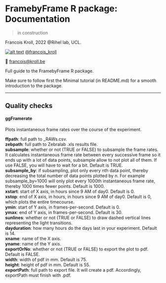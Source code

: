 # FramebyFrame R package: Documentation
> in construction

Francois Kroll, 2022 @Rihel lab, UCL.

[![alt text][1.2]][1] [@francois_kroll](https://twitter.com/francois_kroll)

:email: francois@kroll.be

<!-- icons with padding -->
[1.1]: http://i.imgur.com/tXSoThF.png (twitter icon with padding)

<!-- icons without padding -->
[1.2]: http://i.imgur.com/wWzX9uB.png (twitter icon without padding)

<!-- links to your social media accounts -->
[1]: https://twitter.com/francois_kroll

Full guide to the FramebyFrame R package.

Make sure to follow first the Minimal tutorial (in README.md) for a smooth introduction to the package.  


___

## Quality checks

#### ggFramerate

Plots instantaneous frame rates over the course of the experiment.

**ffpath**: full path to _RAWs.csv.  
**zebpath**: full path to Zebralab .xls results file.  
**subsample**: whether or not (TRUE or FALSE) to subsample the frame rates. It calculates instantaneous frame rate between every successive frame so it ends up with a lot of data points, subsample allow to not plot all of them. If use FALSE, you will have to wait for a bit. Default is TRUE.  
**subsample_by**: if subsampling, plot only every nth data point, thereby decreasing the total number of data points plotted by n. For example subsample_by=1000 will only plot every 1000th instantaneous frame rate, thereby 1000 times fewer points. Default is 1000.  
**xstart**: start of X axis, in hours since 9 AM of day0. Default is 0.  
**xstop**: end of X axis, in hours, in hours since 9 AM of day0. Default is 0, which plots the entire timecourse.  
**ymin**: start of Y axis, in frames-per-second. Default is 0.  
**ymax**: end of Y axis, in frames-per-second. Default is 30.  
**sunlines**: whether or not (TRUE or FALSE) to draw dashed vertical lines representing the light transitions.  
**dayduration**: how many hours do the days last in your experiment. Default is 14.  
**xname**: name of the X axis.  
**yname**: name of the Y axis.  
**exportOrNo**: whether or not (TRUE or FALSE) to export the plot to pdf. Default is FALSE.  
**width**: width of pdf in mm. Default is 75.  
**height**: height of pdf in mm. Default is 55.  
**exportPath**: full path to export file. It will create a pdf. Accordingly, exportPath must finish with .pdf.  
